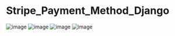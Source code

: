 # Stripe_Payment_Method_Django
![image](https://user-images.githubusercontent.com/56864628/195712907-e5244b80-8427-4ee3-8d21-2240e704413a.png)
![image](https://user-images.githubusercontent.com/56864628/195713082-48ad069d-8490-4ecf-8a4b-871adff2514a.png)
![image](https://user-images.githubusercontent.com/56864628/195713175-563a9470-bba8-40df-842b-d5cfab8edc66.png)
![image](https://user-images.githubusercontent.com/56864628/195713248-ff34b75c-1f3d-470b-a0d8-81f118912f8a.png)
